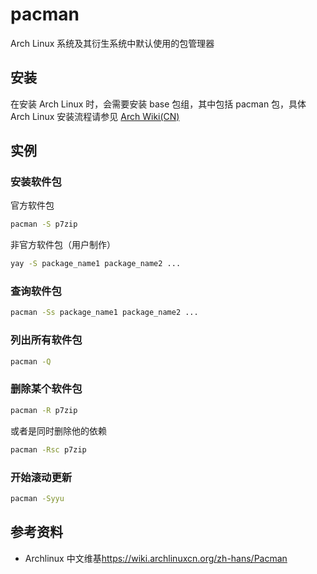 pacman
===

Arch Linux 系统及其衍生系统中默认使用的包管理器

## 安装

在安装 Arch Linux 时，会需要安装 base 包组，其中包括 pacman 包，具体 Arch Linux 安装流程请参见 [Arch Wiki(CN)](https://wiki.archlinuxcn.org/wiki/%E5%AE%89%E8%A3%85%E6%8C%87%E5%8D%97)

## 实例

### 安装软件包
官方软件包
```bash
pacman -S p7zip
```

非官方软件包（用户制作）
```bash
yay -S package_name1 package_name2 ...
```

### 查询软件包

```bash
pacman -Ss package_name1 package_name2 ...
```

### 列出所有软件包

```bash
pacman -Q
```

### 删除某个软件包

```bash
pacman -R p7zip
```

或者是同时删除他的依赖

```bash
pacman -Rsc p7zip
```

### 开始滚动更新

```bash
pacman -Syyu
```

## 参考资料

- Archlinux 中文维基<https://wiki.archlinuxcn.org/zh-hans/Pacman>
